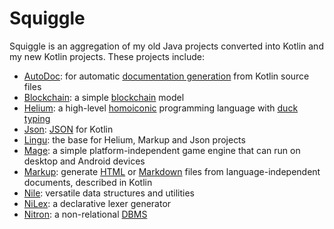 # Squiggle

Squiggle is an aggregation of my old Java projects converted into Kotlin and my new Kotlin projects. These projects include:

- [AutoDoc](src/main/ir/smmh/autodoc/AutoDoc.kt): for automatic [documentation generation](https://en.wikipedia.org/wiki/documentation%20generation) from Kotlin source files
- [Blockchain](src/main/ir/smmh/blockchain/Blockchain.kt): a simple [blockchain](https://en.wikipedia.org/wiki/blockchain) model
- [Helium](src/main/ir/smmh/helium/Helium.kt): a high-level [homoiconic](https://en.wikipedia.org/wiki/homoiconic) programming language with [duck typing](https://en.wikipedia.org/wiki/duck%20typing)
- [Json](src/main/ir/smmh/serialization/json/Json.kt): [JSON](json.org) for Kotlin
- [Lingu](src/main/ir/smmh/lingu/Language.kt): the base for Helium, Markup and Json projects
- [Mage](src/main/ir/smmh/mage/core.kt): a simple platform-independent game engine that can run on desktop and Android devices
- [Markup](src/main/ir/smmh/markup/Markup.kt): generate [HTML](https://en.wikipedia.org/wiki/HTML) or [Markdown](https://en.wikipedia.org/wiki/Markdown) files from language-independent documents, described in Kotlin
- [Nile](src/main/ir/smmh/nile): versatile data structures and utilities
- [NiLex](src/main/ir/smmh/niLex/NiLex.kt): a declarative lexer generator
- [Nitron](src/main/ir/smmh/nitron/Nitron.kt): a non-relational [DBMS](https://en.wikipedia.org/wiki/DBMS)

